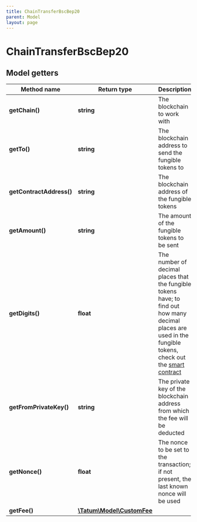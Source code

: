 ```yaml
---
title: ChainTransferBscBep20
parent: Model
layout: page
---
```


# ChainTransferBscBep20

## Model getters

Method name | Return type | Description | Notes
------------ | ------------- | ------------- | -------------
**getChain()** | **string** | The blockchain to work with | ex.: `BSC`
**getTo()** | **string** | The blockchain address to send the fungible tokens to | ex.: `0x687422eEA2cB73B5d3e242bA5456b782919AFc85`
**getContractAddress()** | **string** | The blockchain address of the fungible tokens | ex.: `0x687422eEA2cB73B5d3e242bA5456b782919AFc85`
**getAmount()** | **string** | The amount of the fungible tokens to be sent | ex.: `100000`
**getDigits()** | **float** | The number of decimal places that the fungible tokens have; to find out how many decimal places are used in the fungible tokens, check out the <a href="https://apidoc.tatum.io/tag/Blockchain-utils#operation/SCGetContractAddress" target="_blank">smart contract</a> | ex.: `18`
**getFromPrivateKey()** | **string** | The private key of the blockchain address from which the fee will be deducted | ex.: `0x05e150c73f1920ec14caa1e0b6aa09940899678051a78542840c2668ce5080c2`
**getNonce()** | **float** | The nonce to be set to the transaction; if not present, the last known nonce will be used | ex.: `null` [optional]
**getFee()** | [**\Tatum\Model\CustomFee**](../CustomFee) |  | ex.: `null` [optional]

